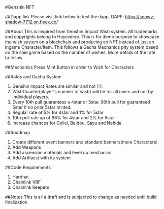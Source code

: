 #Genshin NFT

##Dapp link
Please visit link below to test the dapp.
DAPP: https://snowy-shadow-7712.on.fleek.co/

##About
This is Inspired from Genshin Impact Wish system. All trademarks and copyrights belong to Hoyoverse. This is for demo purpose to showcase the wish system on a blockchain and producing an NFT instead of just an ingame Character/Item. This follows a Gacha Mechanics pity system based on the said game based on the number of wishes. More details of the rate to follow.

##Mechanics
Press Mint Button in order to Wish for Characters

##Rates and Gacha System

1. Genshin Impact Rates are similar and not 1:1.
2. WishCounter(player's number of wish) will be for all users and not by individual players.
3. Every 10th pull guarantees a 4star or 5star. 90th pull for guaranteed 5star if no prior 5star minted.
4. Regular rate of 5% for 4star and 1% for 5star
5. 10th pull rate up of 98% for 4star and 2% for 5star
6. Increase chances for Collei, Beidou, Sayu and Nahida.

##Roadmap

1. Create different event banners and standard banners(more Characters)
2. Add Weapons
3. Add ascension materials and level up mechanics
4. Add Artifacst with its system

##Code Requirements

1. Hardhat
2. Chainlink VRF
3. Chainlink Keepers

##Notes
This is all a draft and is subjected to change as needed until build finalization.
